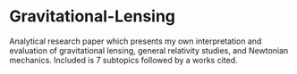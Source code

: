 # Gravitational-Lensing

Analytical research paper which presents my own interpretation and evaluation of gravitational lensing, general relativity studies, and Newtonian mechanics. Included is 7 subtopics followed by a works cited. 
